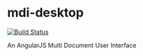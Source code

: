mdi-desktop
===========

[![Build Status](https://magnum.travis-ci.com/robsmithers/mdi-desktop.png?token=3fBDoWsLQV2aRsw1vc4R&branch=master)](https://magnum.travis-ci.com/robsmithers/mdi-desktop)

An AngularJS Multi Document User Interface
